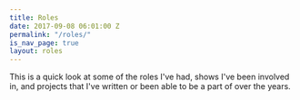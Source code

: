 ```yaml
---
title: Roles
date: 2017-09-08 06:01:00 Z
permalink: "/roles/"
is_nav_page: true
layout: roles
---
```


This is a quick look at some of the roles I've had, shows I've been involved in, and projects that I've written or been able to be a part of over the years.